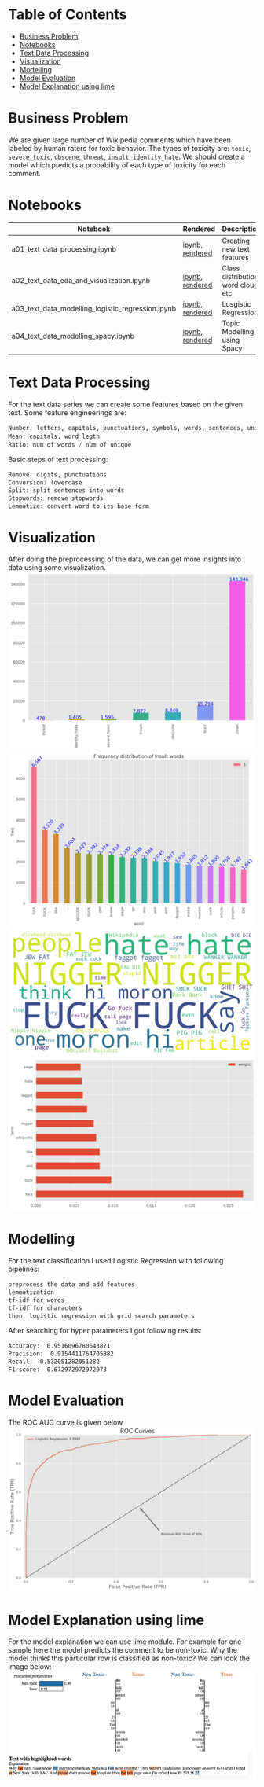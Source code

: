 Table of Contents
=================
   * [Business Problem](#business-problem)
   * [Notebooks](#notebooks)
   * [Text Data Processing](#text-data-processing)
   * [Visualization](#visualization)
   * [Modelling](#modelling)
   * [Model Evaluation](#model-evaluation)
   * [Model Explanation using lime](#model-explanation-using-lime)

# Business Problem
We are given large number of Wikipedia comments which have been labeled by human raters for toxic behavior.
The types of toxicity are: `toxic`, `severe_toxic`, `obscene`, `threat`, `insult`, `identity_hate`.
We should create a model which predicts a probability of each type of toxicity for each comment.

# Notebooks
|  Notebook | Rendered   | Description  |  Author |
|---|---|---|---|
| a01_text_data_processing.ipynb  | [ipynb](https://github.com/bhishanpdl/Project_Toxic_Comments/blob/master/notebooks/a01_text_data_processing.ipynb), [rendered](https://nbviewer.jupyter.org/github/bhishanpdl/Project_Toxic_Comments/blob/master/notebooks/a01_text_data_processing.ipynb)  | Creating new text features  | [Bhishan Poudel](https://bhishanpdl.github.io/)  |
| a02_text_data_eda_and_visualization.ipynb  | [ipynb](https://github.com/bhishanpdl/Project_Toxic_Comments/blob/master/notebooks/a02_text_data_eda_and_visualization.ipynb), [rendered](https://nbviewer.jupyter.org/github/bhishanpdl/Project_Toxic_Comments/blob/master/notebooks/a02_text_data_eda_and_visualization.ipynb)  | Class distribution, word cloud, etc  | [Bhishan Poudel](https://bhishanpdl.github.io/)  |
| a03_text_data_modelling_logistic_regression.ipynb  | [ipynb](https://github.com/bhishanpdl/Project_Toxic_Comments/blob/master/notebooks/a03_text_data_modelling_logistic_regression.ipynb), [rendered](https://nbviewer.jupyter.org/github/bhishanpdl/Project_Toxic_Comments/blob/master/notebooks/a03_text_data_modelling_logistic_regression.ipynb)  |  Losgistic Regression | [Bhishan Poudel](https://bhishanpdl.github.io/)  |
| a04_text_data_modelling_spacy.ipynb  | [ipynb](https://github.com/bhishanpdl/Project_Toxic_Comments/blob/master/notebooks/a04_text_data_modelling_spacy.ipynb), [rendered](https://nbviewer.jupyter.org/github/bhishanpdl/Project_Toxic_Comments/blob/master/notebooks/a04_text_data_modelling_spacy.ipynb)  | Topic Modelling using Spacy  | [Bhishan Poudel](https://bhishanpdl.github.io/)  |

# Text Data Processing
For the text data series we can create some features based on the given text. Some feature engineerings are:
```python
Number: letters, capitals, punctuations, symbols, words, sentences, unique words, smileys, qn marks, excl marks
Mean: capitals, word legth
Ratio: num of words / num of unique
```

Basic steps of text processing:
```
Remove: digits, punctuations
Conversion: lowercase
Split: split sentences into words
Stopwords: remove stopwords
Lemmatize: convert word to its base form

```

# Visualization
After doing the preprocessing of the data, we can get more insights into data using some visualization.
![](images/class_distribution.png)
![](images/insult_freq_dist.png)
![](images/toxic_wordcloud.png)
![](images/toxic_tf_idf.png)

# Modelling
For the text classification I used Logistic Regression with following pipelines:
```
preprocess the data and add features
lemmatization
tf-idf for words
tf-idf for characters
then, logistic regression with grid search parameters
```
After searching for hyper parameters I got following results:
```
Accuracy:  0.9516096780643871
Precision:  0.9154411764705882
Recall:  0.532051282051282
F1-score:  0.672972972972973
```

# Model Evaluation
The ROC AUC curve is given below
![](images/roc_auc.png)

# Model Explanation using lime
For the model explanation we can use lime module. For example for one sample here the model predicts the comment to
be non-toxic. Why the model thinks this particular row is classified as non-toxic? We can look the image below:
![](images/lime_example.png)

